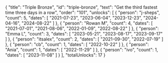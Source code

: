 {
  "title": "Triple Bronze",
  "id": "triple-bronze",
  "text": "Get the third fastest time three days in a row",
  "order": "101",
  "unlocks": [
    {
      "person": "j-sheps",
      "count": 5,
      "dates": [
        "2021-07-23",
        "2023-06-04",
        "2023-12-23",
        "2024-04-16",
        "2024-08-22"
      ]
    },
    {
      "person": "Rowan M",
      "count": 4,
      "dates": [
        "2021-07-01",
        "2021-08-06",
        "2022-01-09",
        "2022-08-22"
      ]
    },
    {
      "person": "Emma L",
      "count": 3,
      "dates": [
        "2023-05-21",
        "2023-08-17",
        "2023-09-17"
      ]
    },
    {
      "person": "itsalex",
      "count": 2,
      "dates": [
        "2021-09-30",
        "2022-07-19"
      ]
    },
    {
      "person": "cb",
      "count": 1,
      "dates": [
        "2022-10-22"
      ]
    },
    {
      "person": "Ania",
      "count": 1,
      "dates": [
        "2022-11-29"
      ]
    },
    {
      "person": "ivo",
      "count": 1,
      "dates": [
        "2023-11-08"
      ]
    }
  ],
  "totalUnlocks": 17
}